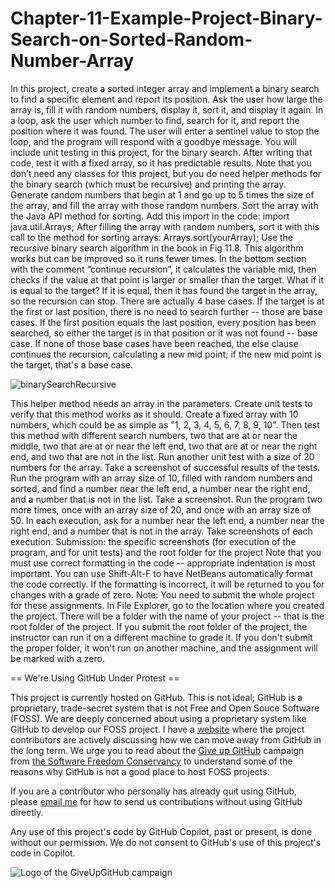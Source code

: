 # Chapter-11-Example-Project-Binary-Search-on-Sorted-Random-Number-Array
In this project, create a sorted integer array and implement a binary search to find a specific element and report its position. Ask the user how large the array is, fill it with random numbers, display it, sort it, and display it again. In a loop, ask the user which number to find, search for it, and report the position where it was found. The user will enter a sentinel value to stop the loop, and the program will respond with a goodbye message.  You will include unit testing in this project, for the binary search. After writing that code, test it with a fixed array, so it has predictable results. Note that you don’t need any classes for this project, but you do need helper methods for the binary search (which must be recursive) and printing the array.  Generate random numbers that begin at 1 and go up to 5 times the size of the array, and fill the array with those random numbers.  Sort the array with the Java API method for sorting. Add this import in the code:       import java.util.Arrays;  After filling the array with random numbers, sort it with this call to the method for sorting arrays:       Arrays.sort(yourArray);  Use the recursive binary search algorithm in the book in Fig 11.8. This algorithm works but can be improved so it runs fewer times. In the bottom section with the comment “continue recursion”, it calculates the variable mid, then checks if the value at that point is larger or smaller than the target. What if it is equal to the target? If it is equal, then it has found the target in the array, so the recursion can stop. There are actually 4 base cases. If the target is at the first or last position, there is no need to search further -- those are base cases. If the first position equals the last position, every position has been searched, so either the target is in that position or it was not found -- base case. If none of those base cases have been reached, the else clause continues the recursion, calculating a new mid point;  if the new mid point is the target, that's a base case. 

![binarySearchRecursive](https://github.com/bell-kevin/)

This helper method needs an array in the parameters. Create unit tests to verify that this method works as it should. Create a fixed array with 10 numbers, which could be as simple as "1, 2, 3, 4, 5, 6, 7, 8, 9, 10". Then test this method with different search numbers, two that are at or near the middle, two that are at or near the left end, two that are at or near the right end, and two that are not in the list. Run another unit test with a size of 20 numbers for the array. Take a screenshot of successful results of the tests.  Run the program with an array size of 10, filled with random numbers and sorted, and find a number near the left end, a number near the right end, and a number that is not in the list. Take a screenshot.  Run the program two more times, once with an array size of 20, and once with an array size of 50. In each execution, ask for a number near the left end, a number near the right end, and a number that is not in the array. Take screenshots of each execution.     Submission: the specific screenshots (for execution of the program, and for unit tests) and the root folder for the project  Note that you must use correct formatting in the code -- appropriate indentation is most important. You can use Shift-Alt-F to have NetBeans automatically format the code correctly. If the formatting is incorrect, it will be returned to you for changes with a grade of zero.  Note: You need to submit the whole project for these assignments. In File Explorer, go to the location where you created the project. There will be a folder with the name of your project -- that is the root folder of the project.  If you submit the root folder of the project, the instructor can run it on a different machine to grade it. If you don't submit the proper folder, it won't run on another machine, and the assignment will be marked with a zero.

== We're Using GitHub Under Protest ==

This project is currently hosted on GitHub.  This is not ideal; GitHub is a
proprietary, trade-secret system that is not Free and Open Souce Software
(FOSS).  We are deeply concerned about using a proprietary system like GitHub
to develop our FOSS project. I have a [website](bellKevin.me) where the
project contributors are actively discussing how we can move away from GitHub
in the long term.  We urge you to read about the [Give up GitHub](https://GiveUpGitHub.org) campaign 
from [the Software Freedom Conservancy](https://sfconservancy.org) to understand some of the reasons why GitHub is not 
a good place to host FOSS projects.

If you are a contributor who personally has already quit using GitHub, please
[email me](bellKevin.me) for how to send us contributions without
using GitHub directly.

Any use of this project's code by GitHub Copilot, past or present, is done
without our permission.  We do not consent to GitHub's use of this project's
code in Copilot.

![Logo of the GiveUpGitHub campaign](https://sfconservancy.org/img/GiveUpGitHub.png)

